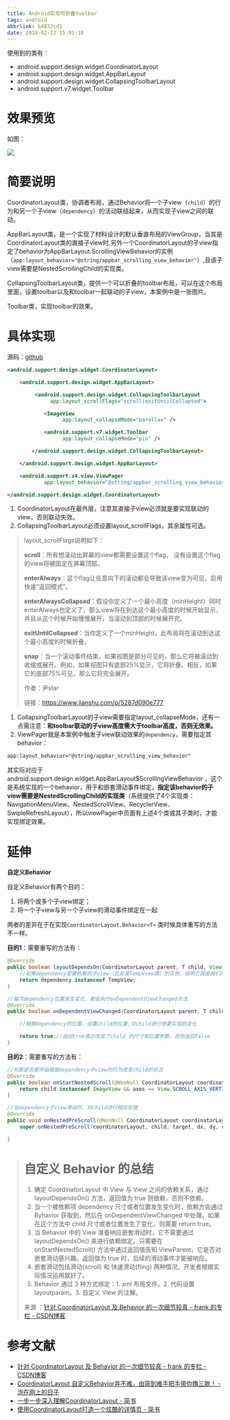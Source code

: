 ```yaml
---
title: Android实现可折叠toolbar
tags: android
abbrlink: b4832cd1
date: 2018-02-22 15:01:10
---
```




使用到的类有：

- android.support.design.widget.CoordinatorLayout
- android.support.design.widget.AppBarLayout
- android.support.design.widget.CollapsingToolbarLayout
- android.support.v7.widget.Toolbar

# 效果预览

如图：

![](http://jixiaoyong.github.io/blog/images/default/2018-02-22/coordinatorlayout.gif)

# 简要说明

CoordinatorLayout类，协调者布局，通过Behavior将一个子view（`child`）的行为和另一个子view（`dependency`）的活动联结起来，从而实现子view之间的联动。

AppBarLayout类，是一个实现了材料设计的默认垂直布局的ViewGroup，当其是CoordinatorLayout类的直接子view时,另外一个CoordinatorLayout的子view指定了behavior为AppBarLayout.ScrollingViewBehavior的实例（`app:layout_behavior="@string/appbar_scrolling_view_behavior"`）,且该子view需要是NestedScrollingChild的实现类。

CollapsingToolbarLayout类，提供一个可以折叠的toolbar布局，可以在这个布局里面，设置toolbar以及和toolbar一起联动的子view，本案例中是一张图片。

Toolbar类，实现toolbar的效果。

# 具体实现

源码：[github](https://github.com/jixiaoyong/AndroidNote/tree/master/code/2018-02-22)

```xml
<android.support.design.widget.CoordinatorLayout>

    <android.support.design.widget.AppBarLayout>

         <android.support.design.widget.CollapsingToolbarLayout
              app:layout_scrollFlags="scroll|exitUntilCollapsed">

            <ImageView 
                  app:layout_collapseMode="parallax" />

            <android.support.v7.widget.Toolbar
                  app:layout_collapseMode="pin" />

        </android.support.design.widget.CollapsingToolbarLayout>

    </android.support.design.widget.AppBarLayout>

    <android.support.v4.view.ViewPager
            app:layout_behavior="@string/appbar_scrolling_view_behavior" />

</android.support.design.widget.CoordinatorLayout>
```

1. CoordinatorLayout在最外层，注意其直接子view必须就是要实现联动的view，否则联动失效。
2. CollapsingToolbarLayout必须设置layout_scrollFlags，其余属性可选。

> layout_scrollFlags说明如下：
>
> **scroll**：所有想滚动出屏幕的view都需要设置这个flag， 没有设置这个flag的view将被固定在屏幕顶部。
>
> **enterAlways**：这个flag让任意向下的滚动都会导致该view变为可见，启用快速“返回模式”。
>
> **enterAlwaysCollapsed**：假设你定义了一个最小高度（minHeight）同时enterAlways也定义了，那么view将在到达这个最小高度的时候开始显示，并且从这个时候开始慢慢展开，当滚动到顶部的时候展开完。
>
> **exitUntilCollapsed**：当你定义了一个minHeight，此布局将在滚动到达这个最小高度的时候折叠。
>
> **snap**：当一个滚动事件结束，如果视图是部分可见的，那么它将被滚动到收缩或展开。例如，如果视图只有底部25%显示，它将折叠。相反，如果它的底部75%可见，那么它将完全展开。
>
> 作者：尹star
>
> 链接：https://www.jianshu.com/p/5287d090e777

1. CollapsingToolbarLayout的子view需要指定layout_collapseMode，还有一点需注意：**和toolbar联动的子view高度需大于toolbar高度，否则无效果。**
2. ViewPager就是本案例中触发子view联动效果的`dependency`，需要指定其behavior：

```xml
app:layout_behavior="@string/appbar_scrolling_view_behavior"
```

其实际对应于android.support.design.widget.AppBarLayout$ScrollingViewBehavior ，这个是系统实现的一个behavior，用于和嵌套滑动事件绑定，**指定该behavior的子view需要是NestedScrollingChild的实现类**（系统提供了4个实现类：NavigationMenuView、NestedScrollView、RecyclerView、SwipleRefreshLayout），所以viewPager中页面有上述4个类或其子类时，才能实现绑定效果。

# 延伸

**自定义Behavior**

自定义Behavior有两个目的：

1. 将两个或多个子view绑定；
2. 将一个子view与另一个子view的滑动事件绑定在一起

两者的差异在于在实现`CoordinatorLayout.Behavior<T>` 类时候具体重写的方法不一样。

**目的1**：需要重写的方法有：

```java
@Override
public boolean layoutDependsOn(CoordinatorLayout parent, T child, View dependency) {
    //如果dependency是要依赖的子view（此处是TempView类）的实例，说明它就是我们所需要的Dependency
    return dependency instanceof TempView;
}

//每次dependency位置发生变化，都会执行onDependentViewChanged方法
@Override
public boolean onDependentViewChanged(CoordinatorLayout parent, T child, View dependency) {

    //根据dependency的位置，设置child的位置,对child进行想要实现的变化

    return true;//返回true表示改变了child 的尺寸和位置参数，否则返回false
}
```

**目的2**：需要重写的方法有：

```java
//判断是否要开始根据dependency子view的行为改变child的状态
@Override
public boolean onStartNestedScroll(@NonNull CoordinatorLayout coordinatorLayout, @NonNull ImageView child,@NonNull View directTargetChild, @NonNull View target, int axes, int type) {
    return child instanceof ImageView && axes == View.SCROLL_AXIS_VERTICAL;//子view是ImageView，并且滑动的方向是垂直的
}

//当dependency子view滑动时，对child进行相应处理
@Override
public void onNestedPreScroll(@NonNull CoordinatorLayout coordinatorLayout, @NonNull ImageView child, @NonNull View target, int dx, int dy, @NonNull int[] consumed, int type) {
    super.onNestedPreScroll(coordinatorLayout, child, target, dx, dy, consumed, type);

}
```



> # 自定义 Behavior 的总结
>
> 1. 确定 CoordinatorLayout 中 View 与 View 之间的依赖关系，通过 layoutDependsOn() 方法，返回值为 true 则依赖，否则不依赖。
> 2. 当一个被依赖项 dependency 尺寸或者位置发生变化时，依赖方会通过 Byhavior 获取到，然后在 onDependentViewChanged 中处理。如果在这个方法中 child 尺寸或者位置发生了变化，则需要 return true。
> 3. 当 Behavior 中的 View 准备响应嵌套滑动时，它不需要通过 layoutDependsOn() 来进行依赖绑定。只需要在 onStartNestedScroll() 方法中通过返回值告知 ViewParent，它是否对嵌套滑动感兴趣。返回值为 true 时，后续的滑动事件才能被响应。
> 4. 嵌套滑动包括滑动(scroll) 和 快速滑动(fling) 两种情况。开发者根据实际情况运用就好了。
> 5. Behavior 通过 3 种方式绑定：1. xml 布局文件。2. 代码设置 layoutparam。3. 自定义 View 的注解。
>
> 来源 ：[针对 CoordinatorLayout 及 Behavior 的一次细节较真 - frank 的专栏 - CSDN博客]( http://blog.csdn.net/briblue/article/details/73076458)

# 参考文献

- [针对 CoordinatorLayout 及 Behavior 的一次细节较真 - frank 的专栏 - CSDN博客](http://blog.csdn.net/briblue/article/details/73076458)  
- [CoordinatorLayout 自定义Behavior并不难，由简到难手把手带你撸三款！ - 泡在网上的日子](http://www.jcodecraeer.com/a/anzhuokaifa/androidkaifa/2016/0824/6565.html)
- [一步一步深入理解CoordinatorLayout - 简书](https://www.jianshu.com/p/8c92d0a1e591)
- [使用CoordinatorLayout打造一个炫酷的详情页 - 简书](https://www.jianshu.com/p/5287d090e777)